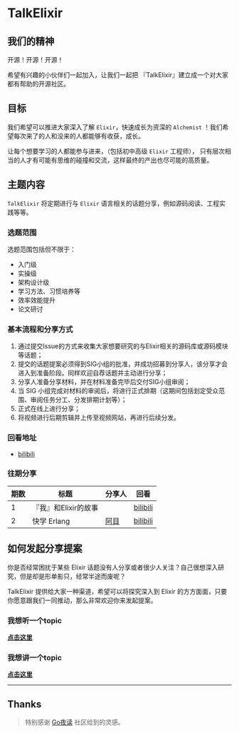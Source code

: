 # TalkElixir

## 我们的精神

开源！开源！开源！

希望有兴趣的小伙伴们一起加入，让我们一起把 『TalkElixir』建立成一个对大家都有帮助的开源社区。

## 目标

我们希望可以推进大家深入了解 `Elixir`，快速成长为资深的 `Alchemist` ！我们希望每次来了的人和没来的人都能够有收获，成长。

让每个想要学习的人都能参与进来，（包括初中高级 `Elixir` 工程师）， 只有层次相当的人才有可能有思维的碰撞和交流，这样最终的产出也尽可能的高质量。

## 主题内容

`TalkElixir` 将定期进行与 `Elixir` 语言相关的话题分享，例如源码阅读、工程实践等等。

### 选题范围

选题范围包括但不限于：

- 入门级
- 实操级
- 架构设计级
- 学习方法、习惯培养等
- 效率效能提升
- 论文研讨

### 基本流程和分享方式

1. 通过提交Issue的方式来收集大家想要研究的与Elixir相关的源码库或源码模块等话题；
2. 提交的话题提案必须得到SIG小组的批准，并成功招募到分享人，该分享才会进入到准备阶段。同样欢迎自荐话题并主动进行分享；
3. 分享人准备分享材料，并在材料准备完毕后交付SIG小组审阅；
4. 当 SIG 小组完成对材料的审阅后，将进行正式排期（这期间包括划定受众范围、审阅任务分工、分发排期计划等）；
5. 正式在线上进行分享；
6. 将视频进行后期剪辑并上传至视频网站，再进行后续分发。

### 回看地址

- [bilibili](https://space.bilibili.com/4366834?spm_id_from=333.788.b_765f7570696e666f.2)

### 往期分享

| 期数 | 标题                 | 分享人                                 | 回看                                                     |
|------|----------------------|----------------------------------------|----------------------------------------------------------|
| 1    | 『我』和Elixir的故事 |                                        | [bilibili](https://www.bilibili.com/video/BV1LP4y1F7qU/) |
| 2    | 快学 Erlang          | [阿目](https://github.com/zhenyuanlau) | [bilibili](https://www.bilibili.com/video/BV13L4y1T7B6/) |

## 如何发起分享提案

你是否经常困扰于某些 Elixir 话题没有人分享或者很少人关注？自己很想深入研究，但是却是形单影只，经常半途而废呢？

TalkElixir 提供给大家一种渠道，希望可以将探究深入到 Elixir 的方方面面，只要你愿意跟我们一同推动，那么非常欢迎你来发起提案。

### 我想听一个topic

[**点击这里**](https://github.com/TalkElixir/night/issues/new?assignees=zhenfeng-zhu&labels=%E5%88%86%E4%BA%AB%E8%AF%9D%E9%A2%98%2C+Elixir+%E5%A4%9C%E8%AF%BB&template=request.md&title=%E3%80%90%E6%88%91%E6%83%B3%E5%90%AC%E4%B8%80%E4%B8%AAtopic%E3%80%91)

### 我想讲一个topic

[**点击这里**](https://github.com/TalkElixir/night/issues/new?assignees=zhenfeng-zhu&labels=%E5%88%86%E4%BA%AB%E8%AF%9D%E9%A2%98&template=share.md&title=%E3%80%90%E5%88%86%E4%BA%AB%E8%AE%A1%E5%88%92%E3%80%91)

---

## Thanks

> 特别感谢 [Go夜读](https://github.com/talkgo/night) 社区给到的灵感。
